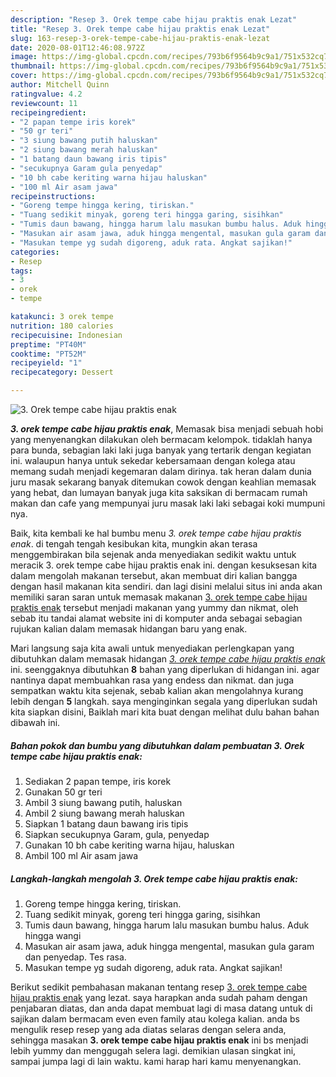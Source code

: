 ```yaml
---
description: "Resep 3. Orek tempe cabe hijau praktis enak Lezat"
title: "Resep 3. Orek tempe cabe hijau praktis enak Lezat"
slug: 163-resep-3-orek-tempe-cabe-hijau-praktis-enak-lezat
date: 2020-08-01T12:46:08.972Z
image: https://img-global.cpcdn.com/recipes/793b6f9564b9c9a1/751x532cq70/3-orek-tempe-cabe-hijau-praktis-enak-foto-resep-utama.jpg
thumbnail: https://img-global.cpcdn.com/recipes/793b6f9564b9c9a1/751x532cq70/3-orek-tempe-cabe-hijau-praktis-enak-foto-resep-utama.jpg
cover: https://img-global.cpcdn.com/recipes/793b6f9564b9c9a1/751x532cq70/3-orek-tempe-cabe-hijau-praktis-enak-foto-resep-utama.jpg
author: Mitchell Quinn
ratingvalue: 4.2
reviewcount: 11
recipeingredient:
- "2 papan tempe iris korek"
- "50 gr teri"
- "3 siung bawang putih haluskan"
- "2 siung bawang merah haluskan"
- "1 batang daun bawang iris tipis"
- "secukupnya Garam gula penyedap"
- "10 bh cabe keriting warna hijau haluskan"
- "100 ml Air asam jawa"
recipeinstructions:
- "Goreng tempe hingga kering, tiriskan."
- "Tuang sedikit minyak, goreng teri hingga garing, sisihkan"
- "Tumis daun bawang, hingga harum lalu masukan bumbu halus. Aduk hingga wangi"
- "Masukan air asam jawa, aduk hingga mengental, masukan gula garam dan penyedap. Tes rasa."
- "Masukan tempe yg sudah digoreng, aduk rata. Angkat sajikan!"
categories:
- Resep
tags:
- 3
- orek
- tempe

katakunci: 3 orek tempe 
nutrition: 180 calories
recipecuisine: Indonesian
preptime: "PT40M"
cooktime: "PT52M"
recipeyield: "1"
recipecategory: Dessert

---
```



![3. Orek tempe cabe hijau praktis enak](https://img-global.cpcdn.com/recipes/793b6f9564b9c9a1/751x532cq70/3-orek-tempe-cabe-hijau-praktis-enak-foto-resep-utama.jpg)

<b><i>3. orek tempe cabe hijau praktis enak</i></b>, Memasak bisa menjadi sebuah hobi yang menyenangkan dilakukan oleh bermacam kelompok. tidaklah hanya para bunda, sebagian laki laki juga banyak yang tertarik dengan kegiatan ini. walaupun hanya untuk sekedar kebersamaan dengan kolega atau memang sudah menjadi kegemaran dalam dirinya. tak heran dalam dunia juru masak sekarang banyak ditemukan cowok dengan keahlian memasak yang hebat, dan lumayan banyak juga kita saksikan di bermacam rumah makan dan cafe yang mempunyai juru masak laki laki sebagai koki mumpuni nya.



Baik, kita kembali ke hal bumbu menu <i>3. orek tempe cabe hijau praktis enak</i>. di tengah tengah kesibukan kita, mungkin akan terasa menggembirakan bila sejenak anda menyediakan sedikit waktu untuk meracik 3. orek tempe cabe hijau praktis enak ini. dengan kesuksesan kita dalam mengolah makanan tersebut, akan membuat diri kalian bangga dengan hasil makanan kita sendiri. dan lagi disini melalui situs ini anda akan memiliki saran saran untuk memasak makanan <u>3. orek tempe cabe hijau praktis enak</u> tersebut menjadi makanan yang yummy dan nikmat, oleh sebab itu tandai alamat website ini di komputer anda sebagai sebagian rujukan kalian dalam memasak hidangan baru yang enak.


Mari langsung saja kita awali untuk menyediakan perlengkapan yang dibutuhkan dalam memasak hidangan <u><i>3. orek tempe cabe hijau praktis enak</i></u> ini. seenggaknya dibutuhkan <b>8</b> bahan yang diperlukan di hidangan ini. agar nantinya dapat membuahkan rasa yang endess dan nikmat. dan juga sempatkan waktu kita sejenak, sebab kalian akan mengolahnya kurang lebih dengan <b>5</b> langkah. saya menginginkan segala yang diperlukan sudah kita siapkan disini, Baiklah mari kita buat dengan melihat dulu bahan bahan dibawah ini.

<!--inarticleads1-->

##### Bahan pokok dan bumbu yang dibutuhkan dalam pembuatan 3. Orek tempe cabe hijau praktis enak:

1. Sediakan 2 papan tempe, iris korek
1. Gunakan 50 gr teri
1. Ambil 3 siung bawang putih, haluskan
1. Ambil 2 siung bawang merah haluskan
1. Siapkan 1 batang daun bawang iris tipis
1. Siapkan secukupnya Garam, gula, penyedap
1. Gunakan 10 bh cabe keriting warna hijau, haluskan
1. Ambil 100 ml Air asam jawa




<!--inarticleads2-->

##### Langkah-langkah mengolah 3. Orek tempe cabe hijau praktis enak:

1. Goreng tempe hingga kering, tiriskan.
1. Tuang sedikit minyak, goreng teri hingga garing, sisihkan
1. Tumis daun bawang, hingga harum lalu masukan bumbu halus. Aduk hingga wangi
1. Masukan air asam jawa, aduk hingga mengental, masukan gula garam dan penyedap. Tes rasa.
1. Masukan tempe yg sudah digoreng, aduk rata. Angkat sajikan!




Berikut sedikit pembahasan makanan tentang resep <u>3. orek tempe cabe hijau praktis enak</u> yang lezat. saya harapkan anda sudah paham dengan penjabaran diatas, dan anda dapat membuat lagi di masa datang untuk di sajikan dalam bermacam even even family atau kolega kalian. anda bs mengulik resep resep yang ada diatas selaras dengan selera anda, sehingga masakan <b>3. orek tempe cabe hijau praktis enak</b> ini bs menjadi lebih yummy dan menggugah selera lagi. demikian ulasan singkat ini, sampai jumpa lagi di lain waktu. kami harap hari kamu menyenangkan.
